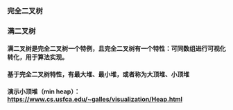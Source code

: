 ### 完全二叉树
### 满二叉树
#### 满二叉树是完全二叉树一个特例，且完全二叉树有一个特性：可同数组进行可视化转化，用于算法实现。
#### 基于完全二叉树特性，有最大堆、最小堆，或者称为大顶堆、小顶堆
#### 演示小顶堆（min heap）： https://www.cs.usfca.edu/~galles/visualization/Heap.html
